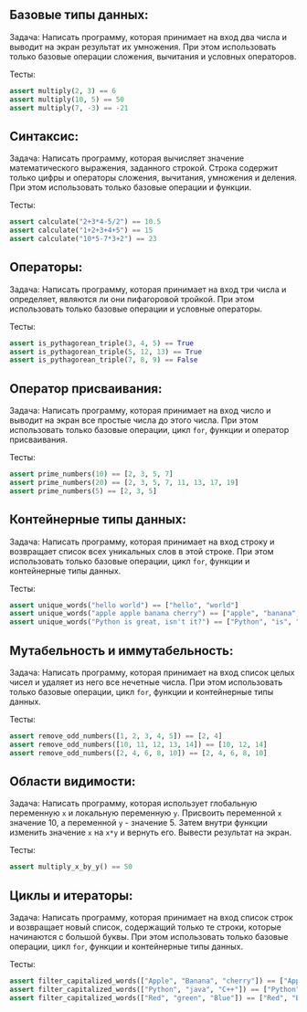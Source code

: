 ## Базовые типы данных:

Задача: Написать программу, которая принимает на вход два числа и выводит на экран результат их умножения. При этом использовать только базовые операции сложения, вычитания и условных операторов.

Тесты:
```python
assert multiply(2, 3) == 6
assert multiply(10, 5) == 50
assert multiply(7, -3) == -21
```

## Синтаксис:

Задача: Написать программу, которая вычисляет значение математического выражения, заданного строкой. Строка содержит только цифры и операторы сложения, вычитания, умножения и деления. При этом использовать только базовые операции и функции.

Тесты:
```python
assert calculate("2+3*4-5/2") == 10.5
assert calculate("1+2+3+4+5") == 15
assert calculate("10*5-7*3+2") == 23
```

## Операторы:

Задача: Написать программу, которая принимает на вход три числа и определяет, являются ли они пифагоровой тройкой. При этом использовать только базовые операции и условные операторы.

Тесты:
```python
assert is_pythagorean_triple(3, 4, 5) == True
assert is_pythagorean_triple(5, 12, 13) == True
assert is_pythagorean_triple(7, 8, 9) == False
```

## Оператор присваивания:

Задача: Написать программу, которая принимает на вход число и выводит на экран все простые числа до этого числа. При этом использовать только базовые операции, цикл `for`, функции и оператор присваивания.

Тесты:
```python
assert prime_numbers(10) == [2, 3, 5, 7]
assert prime_numbers(20) == [2, 3, 5, 7, 11, 13, 17, 19]
assert prime_numbers(5) == [2, 3, 5]
```

## Контейнерные типы данных:

Задача: Написать программу, которая принимает на вход строку и возвращает список всех уникальных слов в этой строке. При этом использовать только базовые операции, цикл `for`, функции и контейнерные типы данных.

Тесты:
```python
assert unique_words("hello world") == ["hello", "world"]
assert unique_words("apple apple banana cherry") == ["apple", "banana", "cherry"]
assert unique_words("Python is great, isn't it?") == ["Python", "is", "great", "isn't", "it"]
```

## Мутабельность и иммутабельность:

Задача: Написать программу, которая принимает на вход список целых чисел и удаляет из него все нечетные числа. При этом использовать только базовые операции, цикл `for`, функции и контейнерные типы данных.

Тесты:
```python
assert remove_odd_numbers([1, 2, 3, 4, 5]) == [2, 4]
assert remove_odd_numbers([10, 11, 12, 13, 14]) == [10, 12, 14]
assert remove_odd_numbers([2, 4, 6, 8, 10]) == [2, 4, 6, 8, 10]
```

## Области видимости:

Задача: Написать программу, которая использует глобальную переменную `x` и локальную переменную `y`. Присвоить переменной `x` значение 10, а переменной `y` - значение 5. Затем внутри функции изменить значение `x` на `x*y` и вернуть его. Вывести результат на экран.

Тесты:
```python
assert multiply_x_by_y() == 50
```

## Циклы и итераторы:

Задача: Написать программу, которая принимает на вход список строк и возвращает новый список, содержащий только те строки, которые начинаются с большой буквы. При этом использовать только базовые операции, цикл `for`, функции и контейнерные типы данных.

Тесты:
```python
assert filter_capitalized_words(["Apple", "Banana", "cherry"]) == ["Apple", "Banana"]
assert filter_capitalized_words(["Python", "java", "C++"]) == ["Python"]
assert filter_capitalized_words(["Red", "green", "Blue"]) == ["Red", "Blue"]
```
